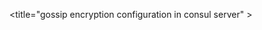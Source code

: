<title="gossip encryption configuration in consul server" >
<a href="https://github.com/vijayendrar/devsecops/blob/main/Hashicorp/Consul/gossip.htm">
</a>
